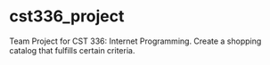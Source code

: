 # cst336_project
Team Project for CST 336: Internet Programming. Create a shopping catalog that fulfills certain criteria.
